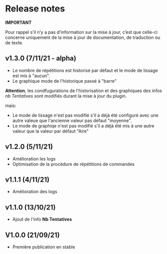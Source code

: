 # Release notes

**IMPORTANT**

Pour rappel s’il n’y a pas d’information sur la mise à jour, c’est que celle-ci concerne uniquement de la mise à jour de documentation, de traduction ou de texte.

## v1.3.0 (7/11/21 - alpha)
+ Le nombre de répétitions est historisé par défaut et le mode de lissage est mis à "aucun".
+ Le graphique mode de l'historique passé à "barre"

**Attention**, les condfugurations de l'historisation et des graphiques des infos *nb Tentatives* sont modifiés durant la mise à jour du plugin.

  mais:
  + Le mode de lissage n'est pas modifié s'il a déjà été configuré avec une autre valeue que l'ancienne valeur pas défaut "moyenne".
  + Le mode de graphiqe n'est pas modifié s'il a déjà été mis à une autre valeur que la valeur par défaut "Aire" 

## v1.2.0 (5/11/21)
+ Amélioration les logs
+ Optimisation de la procédure de répétitions de commandes

## v1.1.1 (4/11/21)
+ Amélioration des logs

## v1.1.0  (13/10/21)
+ Ajout de l'info **Nb Tentatives**

## V1.0.0 (21/09/21)
+ Première publication en stable
